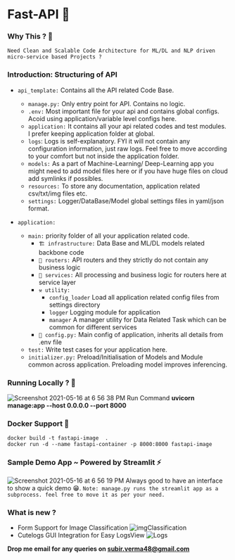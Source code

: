 # Fast-API 🚀

### Why This ? 🤨
    Need Clean and Scalable Code Architecture for ML/DL and NLP driven micro-service based Projects ?

    
###  **Introduction: Structuring of API**


- `api_template:`  Contains all the API related Code Base.
    - `manage.py:` Only entry point for API. Contains no logic. 
    - `.env:` Most important file for your api and contains global configs. Acoid using application/variable level configs here.
    - `application:`  It contains all your api related codes and test modules. I prefer keeping application folder at global.
    - `logs`: Logs is self-explanatory. FYI it will not contain any configuration information, just raw logs. Feel free to move according to your comfort but not inside the application folder.
    - `models:` As a part of Machine-Learning/ Deep-Learning app you might need to add model files here or if you have huge files on cloud add symlinks if possibles.
    - `resources:` To store any documentation, application related csv/txt/img files etc.
    - `settings:` Logger/DataBase/Model global settings files in yaml/json format.

- `application:` 
    - `main:` priority folder of all your application related code.
        - `🏗 infrastructure:` Data Base and ML/DL models related backbone code
        - `📮 routers:` API routers and they strictly do not contain any business logic
        - `📡 services:` All processing and business logic for routers here at service layer
        - `⚒ utility:`
            - `config_loader` Load all application related config files from settings directory 
            - `logger` Logging module for application
            - `manager` A manager utility for Data Related Task which can be common for different services
        - `🐍 config.py:` Main config of application, inherits all details from .env file
    - `test:` Write test cases for your application here.
    - `initializer.py:` Preload/Initialisation of Models and Module common across application. Preloading model improves inferencing.
    
### Running Locally ? 📍
   ![Screenshot 2021-05-16 at 6 56 38 PM](https://user-images.githubusercontent.com/17409469/118399886-ea6acd80-b67c-11eb-88de-7dd5021d2bce.png)
    Run Command  **uvicorn manage:app --host 0.0.0.0 --port 8000**

### Docker Support 🐳

    docker build -t fastapi-image  .
    docker run -d --name fastapi-container -p 8000:8000 fastapi-image

### Sample Demo App ~ Powered by Streamlit ⚡️
![Screenshot 2021-05-16 at 6 56 19 PM](https://user-images.githubusercontent.com/17409469/118399165-80045e00-b679-11eb-9416-8b73936e9b83.png)
    Always good to have an interface to show a quick demo 😁.
    `Note: manage.py runs the streamlit app as a subprocess. feel free to move it as per your need. `

### What is new ?
  - Form Support for Image Classification
  ![imgClassification](https://user-images.githubusercontent.com/17409469/142370743-c06a6156-f30e-487e-9004-2cabdb961af1.png)
  - Cutelogs GUI Integration for Easy LogsView
  ![Logs](https://user-images.githubusercontent.com/17409469/142371199-c5ae36fa-7fd6-4b47-aea6-da728f7f8990.png)


**Drop me email for any queries on subir.verma48@gmail.com**
